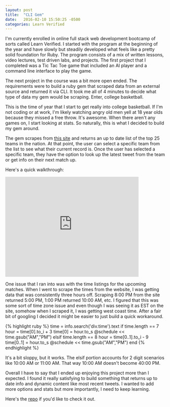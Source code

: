 ```yaml
---
layout: post
title:  "CLI Gem"
date:   2016-02-10 15:50:25 -0500
categories: Learn Verified
---
```


I'm currently enrolled in online full stack web development bootcamp of sorts called Learn Verified.  I started with the program at the beginning of the year and have slowly but steadily developed what feels like a pretty solid foundation for Ruby.  The program consists of a mix of written lessons, video lectures, test driven labs, and projects.  The first project that I completed was a Tic Tac Toe game that included an AI player and a command line interface to play the game.  


The next project in the course was a bit more open ended.  The requirements were to build a ruby gem that scraped data from an external source and returned it via CLI.  It took me all of 4 minutes to decide what type of data my gem would be scraping.  Enter, college basketball.

This is the time of year that I start to get really into college basketball.  If I'm not coding or at work, I'm likely watching angry old men yell at 18 year olds because they missed a free throw.  It's awesome.  When there aren't any games on, I start looking at stats.  So naturally, this is what I decided to build my gem around.  

The gem scrapes from <a href="http://espn.go.com/mens-college-basketball/rankings">this site</a> and returns an up to date list of the top 25 teams in the nation.  At that point, the user can select a specific team from the list to see what their current record is.  Once the user has selected a specific team, they have the option to look up the latest tweet from the team or get info on their next match up.

Here's a quick walkthrough:


<iframe width="420" height="315" src="https://www.youtube.com/embed/cqzqlJaLFjo" frameborder="0" allowfullscreen></iframe>


 
One issue that I ran into was with the time listings for the upcoming matches.  When I went to scrape the times from the website, I was getting data that was consistently three hours off.  Scraping 8:00 PM from the site returned 5:00 PM, 1:00 PM returned 10:00 AM, etc.  I figured that this was some sort of time zone issue and even though I was seeing it as EST on the site, somehow when I scraped it, I was getting west coast time.  After a fair bit of googling I decided it might be easier to just build a quick workaround.

{% highlight ruby %}
time = info.search('div.time').text
if time.length == 7
	hour = time[0].to_i + 3
	time[0] = hour.to_s
	@schedule << time.gsub("AM","PM")
elsif time.length == 8
	hour = time[0..1].to_i - 9 
	time[0..1] = hour.to_s
	@schedule << time.gsub("AM","PM")
end
{% endhighlight %}

It's a bit sloppy, but it works.  The elsif portion accounts for 2 digit scenarios like 10:00 AM or 11:00 AM.  That way 10:00 AM doesn't become 40:00 PM.

Overall I have to say that I ended up enjoying this project more than I expected.  I found it really satisfying to build something that returns up to date info and dynamic content like most recent tweets.  I wanted to add more options and stats but more importantly, I need to keep learning.  

Here's the <a href="https://github.com/gormanjp/basketball-cli-gem">repo</a> if you'd like to check it out. 




